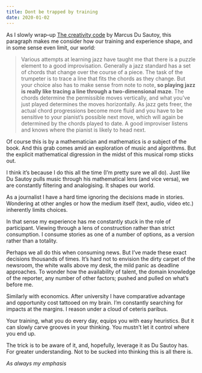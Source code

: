 ```yaml
---
title: Dont be trapped by training
date: 2020-01-02
---
```


<!--kg-card-begin: html--><p>As I slowly wrap–up <a href="https://www.worldcat.org/title/creativity-code-art-and-innovation-in-the-age-of-ai/oclc/1111379643&#038;referer=brief_results">The creativity code</a> by Marcus Du Sautoy, this paragraph makes me consider how our training and experience shape, and in some sense even limit, our world:</p>
<blockquote><p>Various attempts at learning jazz have taught me that there is a puzzle element to a good improvisation. Generally a jazz standard has a set of chords that change over the course of a piece. The task of the trumpeter is to trace a line that fits the chords as they change. But your choice also has to make sense from note to note, <strong>so playing jazz is really like tracing a line through a two-dimensional maze</strong>. The chords determine the permissible moves vertically, and what you’ve just played determines the moves horizontally. As jazz gets freer, the actual chord progressions become more fluid and you have to be sensitive to your pianist’s possible next move, which will again be determined by the chords played to date. A good improviser listens and knows where the pianist is likely to head next.</p>
</blockquote>
<p>Of course this is by a mathematician and mathematics is <em>a</em> subject of the book. And this grab comes amid an exploration of music and algorithms. But the explicit mathematical digression in the midst of this musical romp sticks out.</p>
<p>I think it&#8217;s because I do this all the time (I&#8217;m pretty sure we all do). Just like Du Sautoy pulls music through his mathematical lens (and vice versa), we are constantly filtering and analogising. It shapes our world.</p>
<p>As a journalist I have a hard time ignoring the decisions made in stories. Wondering at other angles or how the medium itself (text, audio, video etc.) inherently limits choices.</p>
<p>In that sense my experience has me constantly stuck in the role of participant. Viewing through a lens of construction rather than strict consumption. I consume stories as one of a number of options, as a version rather than a totality.</p>
<p>Perhaps we all do this when consuming news. But I&#8217;ve made these exact decisions thousands of times. It&#8217;s hard not to envision the dirty carpet of the newsroom, the white walls above my desk, the mild panic as deadline approaches. To wonder how the availability of talent, the domain knowledge of the reporter, any number of other factors; pushed and pulled on what&#8217;s before me.</p>
<p>Similarly with economics. After university I have comparative advantage and opportunity cost tattooed on my brain. I&#8217;m constantly searching for impacts at the margins. I reason under a cloud of ceteris paribus.</p>
<p>Your training, what you do every day, equips you with easy heuristics. But it can slowly carve grooves in your thinking. You mustn&#8217;t let it control where you end up.</p>
<p>The trick is to be aware of it, and, hopefully, leverage it as Du Sautoy has. For greater understanding. Not to be sucked into thinking this is all there is.</p>
<p><em>As always my emphasis</em></p>
<!--kg-card-end: html-->